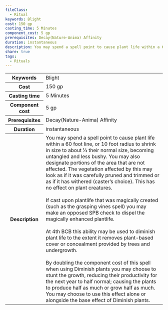 ```yaml
---
fileClass:
  - Ritual
keywords: Blight
cost: 150 gp
casting_time: 5 Minutes
component_cost: 5 gp
prerequisites: Decay(Nature-Anima) Affinity
duration: instantaneous
description: You may spend a spell point to cause plant life within a 60 foot line, or 10 foot radius to shrink in size to about ⅓  their normal size, becoming untangled and less bushy. You may also designate portions of the area that are not affected. The vegetation affected by this may look as if it was carefully pruned and trimmed or as if it has withered (caster’s choice). This has no effect on plant creatures.<br><br>If cast upon plantlife that was magically created (such as the grasping vines spell) you may make an opposed SPB check to dispel the magically enhanced plantlife.<br><br>At 4th BCB this ability may be used to diminish plant life to the extent it removes plant-based cover or concealment provided by trees and undergrowth.<br><br>By doubling the component cost of this spell when using Diminish plants you may choose to stunt the growth, reducing their productivity for the next year to half normal; causing the plants to produce half as much or grow half as much. You may choose to use this effect alone or alongside the base effect of Diminish plants.
share: true
tags:
  - Rituals
---
```

<p><span dir="ltr" style="overflow-x: auto;"><table><tbody><tr><th dir="ltr">Keywords</th><td dir="ltr">Blight</td></tr><tr><th dir="ltr">Cost</th><td dir="ltr">150 gp</td></tr><tr><th dir="ltr">Casting time</th><td dir="ltr">5 Minutes</td></tr><tr><th dir="ltr">Component cost</th><td dir="ltr">5 gp</td></tr><tr><th dir="ltr">Prerequisites</th><td dir="ltr">Decay(Nature-Anima) Affinity</td></tr><tr><th dir="ltr">Duration</th><td dir="ltr">instantaneous</td></tr><tr><th dir="ltr">Description</th><td dir="ltr">You may spend a spell point to cause plant life within a 60 foot line, or 10 foot radius to shrink in size to about ⅓  their normal size, becoming untangled and less bushy. You may also designate portions of the area that are not affected. The vegetation affected by this may look as if it was carefully pruned and trimmed or as if it has withered (caster’s choice). This has no effect on plant creatures.<br><br>If cast upon plantlife that was magically created (such as the grasping vines spell) you may make an opposed SPB check to dispel the magically enhanced plantlife.<br><br>At 4th BCB this ability may be used to diminish plant life to the extent it removes plant-based cover or concealment provided by trees and undergrowth.<br><br>By doubling the component cost of this spell when using Diminish plants you may choose to stunt the growth, reducing their productivity for the next year to half normal; causing the plants to produce half as much or grow half as much. You may choose to use this effect alone or alongside the base effect of Diminish plants.</td></tr></tbody></table></span></p>
